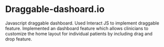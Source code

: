 # Draggable-dashoard.io
Javascript draggable dashboard.
Used Interact JS to implement draggable feature. 
Implemented an dashboard feature which allows clinicians to customize the home layout for individual patients by including drag and drop feature. 
